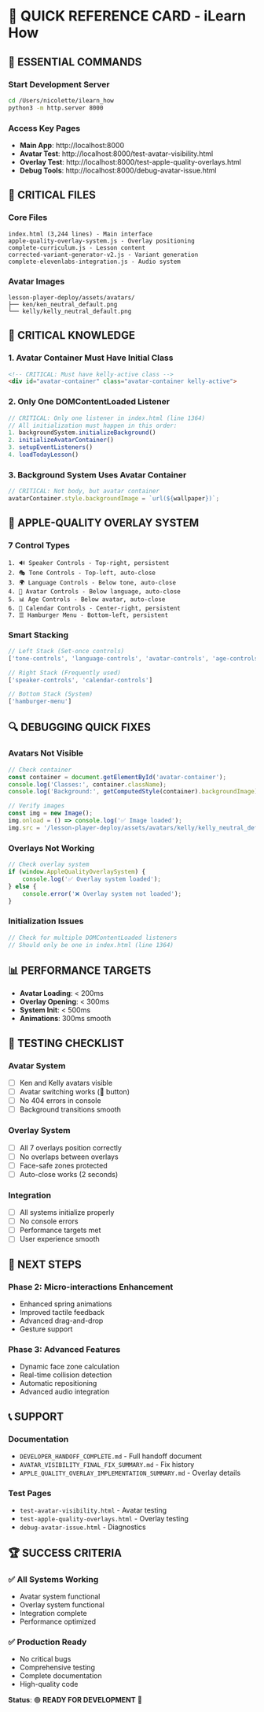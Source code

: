 # 🚀 QUICK REFERENCE CARD - iLearn How

## 🎯 ESSENTIAL COMMANDS

### **Start Development Server**
```bash
cd /Users/nicolette/ilearn_how
python3 -m http.server 8000
```

### **Access Key Pages**
- **Main App**: http://localhost:8000
- **Avatar Test**: http://localhost:8000/test-avatar-visibility.html
- **Overlay Test**: http://localhost:8000/test-apple-quality-overlays.html
- **Debug Tools**: http://localhost:8000/debug-avatar-issue.html

## 🔧 CRITICAL FILES

### **Core Files**
```
index.html (3,244 lines) - Main interface
apple-quality-overlay-system.js - Overlay positioning
complete-curriculum.js - Lesson content
corrected-variant-generator-v2.js - Variant generation
complete-elevenlabs-integration.js - Audio system
```

### **Avatar Images**
```
lesson-player-deploy/assets/avatars/
├── ken/ken_neutral_default.png
└── kelly/kelly_neutral_default.png
```

## 🚨 CRITICAL KNOWLEDGE

### **1. Avatar Container Must Have Initial Class**
```html
<!-- CRITICAL: Must have kelly-active class -->
<div id="avatar-container" class="avatar-container kelly-active">
```

### **2. Only One DOMContentLoaded Listener**
```javascript
// CRITICAL: Only one listener in index.html (line 1364)
// All initialization must happen in this order:
1. backgroundSystem.initializeBackground()
2. initializeAvatarContainer()
3. setupEventListeners()
4. loadTodayLesson()
```

### **3. Background System Uses Avatar Container**
```javascript
// CRITICAL: Not body, but avatar container
avatarContainer.style.backgroundImage = `url(${wallpaper})`;
```

## 🎨 APPLE-QUALITY OVERLAY SYSTEM

### **7 Control Types**
```
1. 🔊 Speaker Controls - Top-right, persistent
2. 🎭 Tone Controls - Top-left, auto-close
3. 🌍 Language Controls - Below tone, auto-close
4. 👤 Avatar Controls - Below language, auto-close
5. 📊 Age Controls - Below avatar, auto-close
6. 📅 Calendar Controls - Center-right, persistent
7. ☰ Hamburger Menu - Bottom-left, persistent
```

### **Smart Stacking**
```javascript
// Left Stack (Set-once controls)
['tone-controls', 'language-controls', 'avatar-controls', 'age-controls']

// Right Stack (Frequently used)
['speaker-controls', 'calendar-controls']

// Bottom Stack (System)
['hamburger-menu']
```

## 🔍 DEBUGGING QUICK FIXES

### **Avatars Not Visible**
```javascript
// Check container
const container = document.getElementById('avatar-container');
console.log('Classes:', container.className);
console.log('Background:', getComputedStyle(container).backgroundImage);

// Verify images
const img = new Image();
img.onload = () => console.log('✅ Image loaded');
img.src = '/lesson-player-deploy/assets/avatars/kelly/kelly_neutral_default.png';
```

### **Overlays Not Working**
```javascript
// Check overlay system
if (window.AppleQualityOverlaySystem) {
    console.log('✅ Overlay system loaded');
} else {
    console.error('❌ Overlay system not loaded');
}
```

### **Initialization Issues**
```javascript
// Check for multiple DOMContentLoaded listeners
// Should only be one in index.html (line 1364)
```

## 📊 PERFORMANCE TARGETS

- **Avatar Loading**: < 200ms
- **Overlay Opening**: < 300ms
- **System Init**: < 500ms
- **Animations**: 300ms smooth

## 🎯 TESTING CHECKLIST

### **Avatar System**
- [ ] Ken and Kelly avatars visible
- [ ] Avatar switching works (👤 button)
- [ ] No 404 errors in console
- [ ] Background transitions smooth

### **Overlay System**
- [ ] All 7 overlays position correctly
- [ ] No overlaps between overlays
- [ ] Face-safe zones protected
- [ ] Auto-close works (2 seconds)

### **Integration**
- [ ] All systems initialize properly
- [ ] No console errors
- [ ] Performance targets met
- [ ] User experience smooth

## 🚀 NEXT STEPS

### **Phase 2: Micro-interactions Enhancement**
- Enhanced spring animations
- Improved tactile feedback
- Advanced drag-and-drop
- Gesture support

### **Phase 3: Advanced Features**
- Dynamic face zone calculation
- Real-time collision detection
- Automatic repositioning
- Advanced audio integration

## 📞 SUPPORT

### **Documentation**
- `DEVELOPER_HANDOFF_COMPLETE.md` - Full handoff document
- `AVATAR_VISIBILITY_FINAL_FIX_SUMMARY.md` - Fix history
- `APPLE_QUALITY_OVERLAY_IMPLEMENTATION_SUMMARY.md` - Overlay details

### **Test Pages**
- `test-avatar-visibility.html` - Avatar testing
- `test-apple-quality-overlays.html` - Overlay testing
- `debug-avatar-issue.html` - Diagnostics

## 🏆 SUCCESS CRITERIA

### ✅ **All Systems Working**
- Avatar system functional
- Overlay system functional
- Integration complete
- Performance optimized

### ✅ **Production Ready**
- No critical bugs
- Comprehensive testing
- Complete documentation
- High-quality code

**Status**: 🟢 **READY FOR DEVELOPMENT** 🚀 